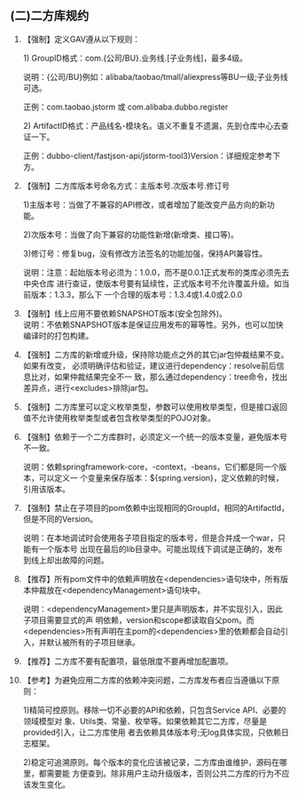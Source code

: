 ## (二)二方库规约

1. 【强制】定义GAV遵从以下规则：  

	1\) GroupID格式：com.{公司/BU}.业务线.\[子业务线\]，最多4级。

   说明：{公司/BU}例如：alibaba/taobao/tmall/aliexpress等BU一级;子业务线可选。

   正例：com.taobao.jstorm 或 com.alibaba.dubbo.register  
   
   2\) ArtifactID格式：产品线名-模块名。语义不重复不遗漏，先到仓库中心去查证一下。

   正例：dubbo-client/fastjson-api/jstorm-tool3\)Version：详细规定参考下方。

2. 【强制】二方库版本号命名方式：主版本号.次版本号.修订号 

   1\)主版本号：当做了不兼容的API修改，或者增加了能改变产品方向的新功能。
   
   2\)次版本号：当做了向下兼容的功能性新增\(新增类、接口等\)。  
   
   3\)修订号：修复bug，没有修改方法签名的功能加强，保持API兼容性。

   说明：注意：起始版本号必须为：1.0.0，而不是0.0.1正式发布的类库必须先去中央仓库 进行查证，使版本号要有延续性，正式版本号不允许覆盖升级。如当前版本：1.3.3，那么下 一个合理的版本号：1.3.4或1.4.0或2.0.0

3. 【强制】线上应用不要依赖SNAPSHOT版本\(安全包除外\)。  
   说明：不依赖SNAPSHOT版本是保证应用发布的幂等性。另外，也可以加快编译时的打包构建。

4. 【强制】二方库的新增或升级，保持除功能点之外的其它jar包仲裁结果不变。如果有改变， 必须明确评估和验证，建议进行dependency：resolve前后信息比对，如果仲裁结果完全不一 致，那么通过dependency：tree命令，找出差异点，进行&lt;excludes&gt;排除jar包。

5. 【强制】二方库里可以定义枚举类型，参数可以使用枚举类型，但是接口返回值不允许使用枚举类型或者包含枚举类型的POJO对象。  
    
6. 【强制】依赖于一个二方库群时，必须定义一个统一的版本变量，避免版本号不一致。

	说明：依赖springframework-core，-context，-beans，它们都是同一个版本，可以定义一 个变量来保存版本：${spring.version}，定义依赖的时候，引用该版本。

7. 【强制】禁止在子项目的pom依赖中出现相同的GroupId，相同的ArtifactId，但是不同的Version。

	说明：在本地调试时会使用各子项目指定的版本号，但是合并成一个war，只能有一个版本号 出现在最后的lib目录中。可能出现线下调试是正确的，发布到线上却出故障的问题。

8. 【推荐】所有pom文件中的依赖声明放在&lt;dependencies&gt;语句块中，所有版本仲裁放在&lt;dependencyManagement&gt;语句块中。

	说明：&lt;dependencyManagement&gt;里只是声明版本，并不实现引入，因此子项目需要显式的声 明依赖，version和scope都读取自父pom。而&lt;dependencies&gt;所有声明在主pom的&lt;dependencies&gt;里的依赖都会自动引入，并默认被所有的子项目继承。

9. 【推荐】二方库不要有配置项，最低限度不要再增加配置项。

10. 【参考】为避免应用二方库的依赖冲突问题，二方库发布者应当遵循以下原则：

	1\)精简可控原则。移除一切不必要的API和依赖，只包含Service API、必要的领域模型对 象、Utils类、常量、枚举等。如果依赖其它二方库，尽量是provided引入，让二方库使用 者去依赖具体版本号;无log具体实现，只依赖日志框架。
	
	2\)稳定可追溯原则。每个版本的变化应该被记录，二方库由谁维护，源码在哪里，都需要能 方便查到。除非用户主动升级版本，否则公共二方库的行为不应该发生变化。

